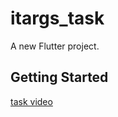 # itargs_task

A new Flutter project.

## Getting Started

[task video](https://docs.flutter.dev/get-started/codelab)


